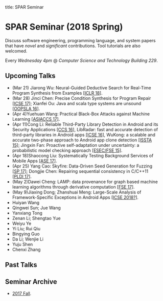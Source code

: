title: SPAR Seminar

# SPAR Seminar (2018 Spring)

Discuss software engineering, programming language, and system papers that have *novel* and *significant* contributions. Tool tutorials are also welcomed.

Every *Wednesday 4pm* @ *Computer Science and Technology Building 229*.

## Upcoming Talks

* (Mar 21) Jiarong Wu: Neural-Guided Deductive Search for Real-Time Program Synthesis from Examples [[ICLR 18]](https://openreview.net/forum?id=rywDjg-RW).
* (Mar 28) Jinci Chen: Precise Condition Synthesis for Program Repair [[ICSE 17]](https://www.researchgate.net/publication/307307206_Precise_Condition_Synthesis_for_Program_Repair); Xianfei Ou: Java and scala type systems are unsound [[OOPSLA 16]](https://dl.acm.org/citation.cfm?id=2984004).
* (Apr 4)Yuehuan Wang: Practical Black-Box Attacks against Machine Learning [[ASIACCS 17]](https://arxiv.org/abs/1602.02697).
* (Apr 11)Cong Li: Reliable Third-Party Library Detection in Android and its Security Applications [[CCS 16]](https://dl.acm.org/citation.cfm?id=2978333), LibRadar: fast and accurate detection of third-party libraries in Android apps [[ICSE 16]](https://dl.acm.org/citation.cfm?id=2889178), WuKong: a scalable and accurate two-phase approach to Android app clone detection [[ISSTA 15]](https://dl.acm.org/citation.cfm?id=2771795); Jingxin Fan: Proactive self-adaptation under uncertainty: a probabilistic model checking approach [[ESEC/FSE 15]](http://acme.able.cs.cmu.edu/pubs/uploads/pdf/fse15main-mainid213-p-1d01012-24621-final.pdf).
* (Apr 18)Shaocong Liu: Systematically Testing Background Services of Mobile Apps [[ASE 17]](https://dl.acm.org/citation.cfm?id=3155568).
* (Apr 25) Yang Cao: Skyfire: Data-Driven Seed Generation for Fuzzing [[SP 17]](https://ieeexplore.ieee.org/document/7958599/); Dongjie Chen: Repairing sequential consistency in C/C++11 [[PLDI 17]](https://dl.acm.org/citation.cfm?id=3062352).
* (May 2)Dawei Cheng: LAMP: data provenance for graph based machine learning algorithms through derivative computation [[FSE 17]](https://dl.acm.org/citation.cfm?id=3106291). 
* (May 9)Jiaxing Dong; Zhanshuai Meng: Large-Scale Analysis of Framework-Specific Exceptions in Android Apps [[ICSE 2018?]](https://arxiv.org/abs/1801.07009).
* Huiyan Wang
* Qingwei Sun; Jue Wang
* Yanxiang Tong
* Zenan Li; Shengtao Yue
* Weiyu Ye
* Yi Liu; Rui Qiu
* Bingying Guo
* Da Li; Wenjie Li
* Yuju Shen
* Chenxi Zhang

## Past Talks

## Seminar Archive

* [2017 Fall](2017fall).
